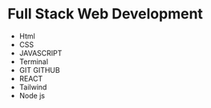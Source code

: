 # Full Stack Web Development 
 
 - Html
 - CSS
 - JAVASCRIPT
 - Terminal
 - GIT GITHUB
 - REACT
 - Tailwind
 - Node js

